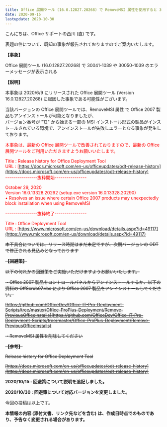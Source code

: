 ```yaml
---
title: Office 展開ツール (16.0.12827.20268) で RemoveMSI 属性を使用すると 30041-1039-30050-1039 等のエラーメッセージが表示される
date: 2020-09-15
lastupdate: 2020-10-30
---
```


こんにちは、Office サポートの西川 (直) です。

表題の件について、既知の事象が報告されておりますのでご案内いたします。

**【事象】**  

Office 展開ツール (16.0.12827.20268) で 30041-1039 や 30050-1039 のエラーメッセージが表示される

**【説明】**  

本事象は 2020/6/9 にリリースされた Office 展開ツール (Version 16.0.12827.20268) に起因した事象である可能性がございます。

当該バージョンの Office 展開ツールでは、RemoveMSI 属性 で Office 2007 製品もアンインストールが可能となりましたが、  
バージョン番号が "12" から始まる一部の MSI インストール形式の製品がインストールされている環境で、アンインストールが失敗しエラーとなる事象が発生しております。

<div style="color:#ff0000">
本事象は、最新の Office 展開ツールで改善されておりますので、最新の Office 展開ツールをご利用いただきますようお願いいたします。

Title : Release history for Office Deployment Tool  
URL : [https://docs.microsoft.com/en-us/officeupdates/odt-release-history](https://docs.microsoft.com/en-us/officeupdates/odt-release-history)  
\----------------抜粋開始----------------  

October 29, 2020  
Version 16.0.13328.20292 (setup.exe version 16.0.13328.20290)  
• Resolves an issue where certain Office 2007 products may unexpectedly block installation when using RemoveMSI  

\----------------抜粋終了----------------  
  
Title : Office Deployment Tool  
URL : [https://www.microsoft.com/en-us/download/details.aspx?id=49117](https://www.microsoft.com/en-us/download/details.aspx?id=49117)  

</div>

~~本不具合については、リリース時期はまだ未定ですが、次期バージョンの ODT で修正される見込みとなっております~~

~~**【回避策】**~~  

~~以下の何れかの回避策をご実施いただけますようお願いいたします。~~

~~・Office 2007 製品をコントロールパネルからアンインストールするか、以下の資料の OffScrub07.vbs により Office 2007 製品をアンインストールしてください。~~  

~~[https://github.com/OfficeDev/Office-IT-Pro-Deployment-Scripts/tree/master/Office-ProPlus-Deployment/Remove-PreviousOfficeInstalls](https://github.com/OfficeDev/Office-IT-Pro-Deployment-Scripts/tree/master/Office-ProPlus-Deployment/Remove-PreviousOfficeInstalls)~~  

~~・RemoveMSI 属性を削除してください~~

~~**【参考】**~~  

~~Release history for Office Deployment Tool~~

~~[](https://docs.microsoft.com/en-us/officeupdates/odt-release-history)[https://docs.microsoft.com/en-us/officeupdates/odt-release-history](https://docs.microsoft.com/en-us/officeupdates/odt-release-history)~~  

**2020/10/15 :** **回避策について説明を追記しました。**

**2020/10/30 :** **回避策について対応バージョンを変更しました。**

   
今回の投稿は以上です。  
  
**本情報の内容 (添付文書、リンク先などを含む) は、作成日時点でのものであり、予告なく変更される場合があります。**